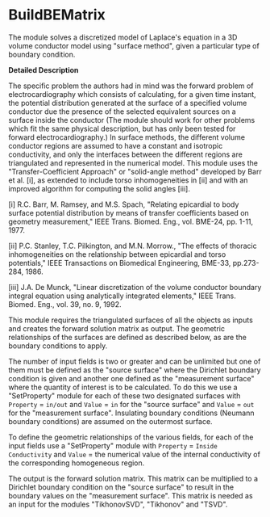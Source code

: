 # BuildBEMatrix

The module solves a discretized model of Laplace's equation in a 3D volume conductor model using "surface method", given a particular type of boundary condition.

**Detailed Description**

The specific problem the authors had in mind was the forward problem of electrocardiography which consists of calculating, for a given time instant, the potential distribution generated at the surface of a specified volume conductor due the presence of the selected equivalent sources on a surface inside the conductor (The module should work for other problems which fit the same physical description, but has only been tested for forward electrocardiography.) In surface methods, the different volume conductor regions are assumed to have a constant and isotropic conductivity, and only the interfaces between the different regions are triangulated and represented in the numerical model. This module uses the "Transfer-Coefficient Approach" or "solid-angle method" developed by Barr et al. [i], as extended to include torso inhomogeneities in [ii] and with an improved algorithm for computing the solid angles [iii].

[i] R.C. Barr, M. Ramsey, and M.S. Spach, "Relating epicardial to body surface potential distribution by means of transfer coefficients based on geometry measurement," IEEE Trans. Biomed. Eng., vol. BME-24, pp. 1-11, 1977.

[ii] P.C. Stanley, T.C. Pilkington, and M.N. Morrow., "The effects of thoracic inhomogeneities on the relationship between epicardial and torso potentials," IEEE Transactions on Biomedical Engineering, BME-33, pp.273-284, 1986.

[iii] J.A. De Munck, "Linear discretization of the volume conductor boundary integral equation using analytically integrated elements," IEEE Trans. Biomed. Eng., vol. 39, no. 9, 1992.

This module requires the triangulated surfaces of all the objects as inputs and creates the forward solution matrix as output. The geometric relationships of the surfaces are defined as described below, as are the boundary conditions to apply.

The number of input fields is two or greater and can be unlimited but one of them must be defined as the "source surface" where the Dirichlet boundary condition is given and another one defined as the "measurement surface" where the quantity of interest is to be calculated. To do this we use a "SetProperty" module for each of these two designated surfaces with `Property` = `in/out` and `Value` = `in` for the "source surface" and `Value` = `out` for the "measurement surface". Insulating boundary conditions (Neumann boundary conditions) are assumed on the outermost surface.

To define the geometric relationships of the various fields, for each of the input fields use a "SetProperty" module with `Property` = `Inside Conductivity` and `Value` = the numerical value of the internal conductivity of the corresponding homogeneous region.

The output is the forward solution matrix. This matrix can be multiplied to a Dirichlet boundary condition on the "source surface" to result in the boundary values on the "measurement surface". This matrix is needed as an input for the modules "TikhonovSVD", "Tikhonov" and "TSVD".
